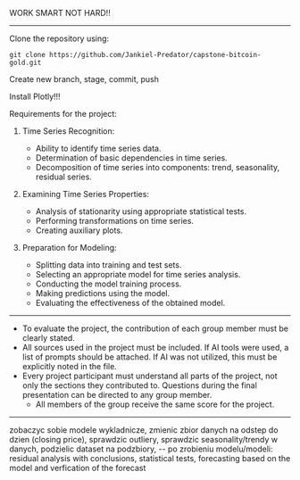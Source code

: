WORK SMART NOT HARD!!
_____________________________________________________

Clone the repository using:

```
git clone https://github.com/Jankiel-Predator/capstone-bitcoin-gold.git
```

Create new branch, stage, commit, push

Install Plotly!!!


Requirements for the project:
1. Time Series Recognition:
   - Ability to identify time series data.
   - Determination of basic dependencies in time series.
   - Decomposition of time series into components: trend, seasonality, residual series.

2. Examining Time Series Properties:
   - Analysis of stationarity using appropriate statistical tests.
   - Performing transformations on time series.
   - Creating auxiliary plots.

3. Preparation for Modeling:
   - Splitting data into training and test sets.
   - Selecting an appropriate model for time series analysis.
   - Conducting the model training process.
   - Making predictions using the model.
   - Evaluating the effectiveness of the obtained model.


_____________________________________________________
 - To evaluate the project, the contribution of each group member must be clearly stated.
- All sources used in the project must be included. If AI tools were used, a list of prompts should be attached. If AI was not utilized, this must be explicitly noted in the file.
- Every project participant must understand all parts of the project, not only the sections they contributed to. Questions during the final presentation can be directed to any group member.
   - All members of the group receive the same score for the project.

________________________
zobaczyc sobie modele wykladnicze,
zmienic zbior danych na odstep do dzien (closing price),
sprawdzic outliery,
sprawdzic seasonality/trendy w danych,
podzielic dataset na podzbiory,
-- po zrobieniu modelu/modeli:
residual analysis with conclusions,
statistical tests,
forecasting based on the model and verfication of the forecast
